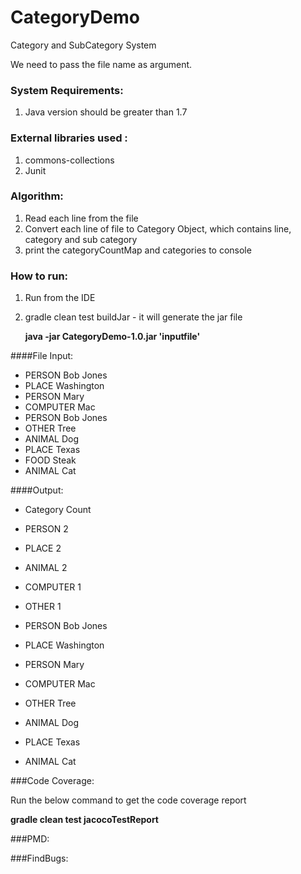 # CategoryDemo

Category and SubCategory System

We need to pass the file name as argument.

### System Requirements:

1. Java version should be greater than 1.7

### External libraries used : 
1. commons-collections
2. Junit

### Algorithm:

1. Read each line from the file
2. Convert each line of file to Category Object, which contains line, category and sub category
3. print the categoryCountMap and categories to console

### How to run:

1. Run from the IDE
2. gradle clean test buildJar  - it will generate the jar file
    
     **java -jar CategoryDemo-1.0.jar 'inputfile'**
   
####File Input:
- PERSON Bob Jones
- PLACE Washington
- PERSON Mary
- COMPUTER Mac
- PERSON Bob Jones
- OTHER Tree
- ANIMAL Dog
- PLACE Texas
- FOOD Steak
- ANIMAL Cat

####Output:
- Category	Count
- PERSON	2
- PLACE	2
- ANIMAL	2
- COMPUTER	1
- OTHER	1 

- PERSON Bob Jones
- PLACE Washington
- PERSON Mary
- COMPUTER Mac
- OTHER Tree
- ANIMAL Dog
- PLACE Texas
- ANIMAL Cat


###Code Coverage:

Run the below command to get the code coverage report

   **gradle clean test jacocoTestReport**

###PMD:


###FindBugs:

